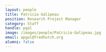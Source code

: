 ```yaml
---
layout: people
title: Patricia Galipeau
position: Research Project Manager
category: Staff
handle: pgal
image: /images/people/Patricia-Galipeau.jpg
email: apgal@fredhutch.org
alumni: false
---
```



